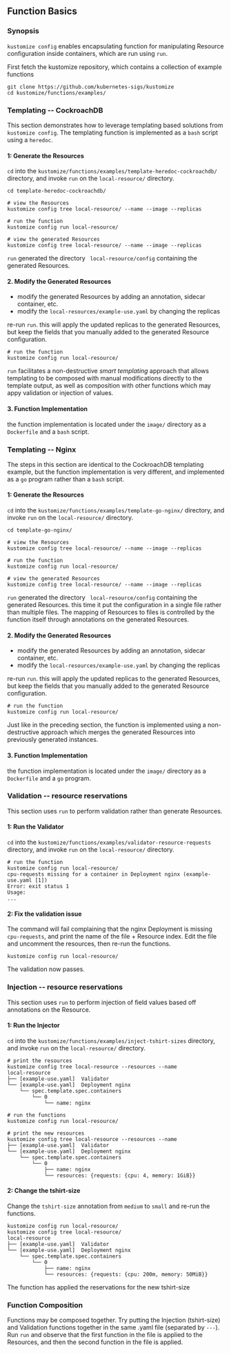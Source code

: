 ## Function Basics

### Synopsis

  `kustomize config` enables encapsulating function for manipulating Resource
  configuration inside containers, which are run using `run`.

  First fetch the kustomize repository, which contains a collection of example
  functions

	git clone https://github.com/kubernetes-sigs/kustomize
	cd kustomize/functions/examples/

### Templating -- CockroachDB

  This section demonstrates how to leverage templating based solutions from
  `kustomize config`.  The templating function is implemented as a `bash` script
  using a `heredoc`.

  #### 1: Generate the Resources

  `cd` into the `kustomize/functions/examples/template-heredoc-cockroachdb/`
  directory, and invoke `run` on the `local-resource/` directory.

    cd template-heredoc-cockroachdb/
    
    # view the Resources
    kustomize config tree local-resource/ --name --image --replicas
    
    # run the function
    kustomize config run local-resource/
    
    # view the generated Resources 
    kustomize config tree local-resource/ --name --image --replicas
    
  `run` generated the directory ` local-resource/config` containing the generated
  Resources.
  
  #### 2. Modify the Generated Resources
  
  - modify the generated Resources by adding an annotation, sidecar container, etc.
  - modify the `local-resources/example-use.yaml` by changing the replicas 
  
  re-run `run`.  this will apply the updated replicas to the generated Resources,
  but keep the fields that you manually added to the generated Resource configuration.

    
    # run the function
    kustomize config run local-resource/
  
  `run` facilitates a non-destructive *smart templating* approach that allows templating
  to be composed with manual modifications directly to the template output, as well as
  composition with other functions which may appy validation or injection of values.

  #### 3. Function Implementation

  the function implementation is located under the `image/` directory as a `Dockerfile`
  and a `bash` script.

### Templating -- Nginx

  The steps in this section are identical to the CockroachDB templating example,
  but the function implementation is very different, and implemented as a `go` 
  program rather than a `bash` script.

  #### 1: Generate the Resources

  `cd` into the `kustomize/functions/examples/template-go-nginx/`
  directory, and invoke `run` on the `local-resource/` directory.

    cd template-go-nginx/
    
    # view the Resources
    kustomize config tree local-resource/ --name --image --replicas
    
    # run the function
    kustomize config run local-resource/
    
    # view the generated Resources 
    kustomize config tree local-resource/ --name --image --replicas
    
  `run` generated the directory ` local-resource/config` containing the generated
  Resources.  this time it put the configuration in a single file rather than multiple
  files.  The mapping of Resources to files is controlled by the function itself through
  annotations on the generated Resources.
  
  #### 2. Modify the Generated Resources

  - modify the generated Resources by adding an annotation, sidecar container, etc.
  - modify the `local-resources/example-use.yaml` by changing the replicas
  
  re-run `run`.  this will apply the updated replicas to the generated Resources,
  but keep the fields that you manually added to the generated Resource configuration.
    
    # run the function
    kustomize config run local-resource/
  
  Just like in the preceding section, the function is implemented using a non-destructive
  approach which merges the generated Resources into previously generated instances.

  #### 3. Function Implementation

  the function implementation is located under the `image/` directory as a `Dockerfile`
  and a `go` program.

### Validation -- resource reservations

  This section uses `run` to perform validation rather than generate Resources.
  
  #### 1: Run the Validator

  `cd` into the `kustomize/functions/examples/validator-resource-requests`
  directory, and invoke `run` on the `local-resource/` directory.

    # run the function
    kustomize config run local-resource/
    cpu-requests missing for a container in Deployment nginx (example-use.yaml [1])
    Error: exit status 1
    Usage:
    ...
    
  #### 2: Fix the validation issue

  The command will fail complaining that the nginx Deployment is missing `cpu-requests`,
  and print the name of the file + Resource index.  Edit the file and uncomment the resources,
  then re-run the functions.
  
    kustomize config run local-resource/

  The validation now passes.

### Injection -- resource reservations

  This section uses `run` to perform injection of field values based off annotations
  on the Resource.
  
  #### 1: Run the Injector

  `cd` into the `kustomize/functions/examples/inject-tshirt-sizes`
  directory, and invoke `run` on the `local-resource/` directory.

    # print the resources
    kustomize config tree local-resource --resources --name
    local-resource
    ├── [example-use.yaml]  Validator 
    └── [example-use.yaml]  Deployment nginx
        └── spec.template.spec.containers
            └── 0
                └── name: nginx

    # run the functions
    kustomize config run local-resource/
    
    # print the new resources
    kustomize config tree local-resource --resources --name    
    ├── [example-use.yaml]  Validator 
    └── [example-use.yaml]  Deployment nginx
        └── spec.template.spec.containers
            └── 0
                ├── name: nginx
                └── resources: {requests: {cpu: 4, memory: 1GiB}}

  #### 2: Change the tshirt-size
  
  Change the `tshirt-size` annotation from `medium` to `small` and re-run the functions.

    kustomize config run local-resource/
    kustomize config tree local-resource/
    local-resource
    ├── [example-use.yaml]  Validator 
    └── [example-use.yaml]  Deployment nginx
        └── spec.template.spec.containers
            └── 0
                ├── name: nginx
                └── resources: {requests: {cpu: 200m, memory: 50MiB}}

  The function has applied the reservations for the new tshirt-size    

### Function Composition

Functions may be composed together.  Try putting the Injection (tshirt-size) and 
Validation functions together in the same .yaml file (separated by `---`).  Run
`run` and observe that the first function in the file is applied to the Resources,
and then the second function in the file is applied.